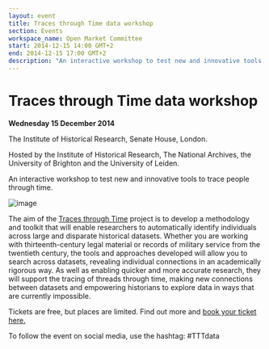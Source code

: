 ```yaml
---
layout: event
title: Traces through Time data workshop
section: Events
workspace_name: Open Market Committee
start: 2014-12-15 14:00 GMT+2
end: 2014-12-15 17:00 GMT+2
description: "An interactive workshop to test new and innovative tools to trace people through time."
---
```


# Traces through Time data workshop

**Wednesday 15 December 2014**

The Institute of Historical Research, Senate House, London.

Hosted by the Institute of Historical Research, The National Archives, the University of Brighton and the University of Leiden.

An interactive workshop to test new and innovative tools to trace people through time.

![image](http://lorempixel.com/g/800/300/)


The aim of the <a href="#">Traces through Time</a> project is to develop a methodology and toolkit that will enable researchers to automatically identify individuals across large and disparate historical datasets. Whether you are working with thirteenth-century legal material or records of military service from the twentieth century, the tools and approaches developed will allow you to search across datasets, revealing individual connections in an academically rigorous way. As well as enabling quicker and more accurate research, they will support the tracing of threads through time, making new connections between datasets and empowering historians to explore data in ways that are currently impossible.

Tickets are free, but places are limited. Find out more and <a href="#">book your ticket here.</a>

To follow the event on social media, use the hashtag: #TTTdata